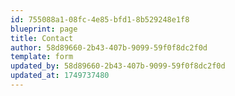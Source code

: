 ```yaml
---
id: 755088a1-08fc-4e85-bfd1-8b529248e1f8
blueprint: page
title: Contact
author: 58d89660-2b43-407b-9099-59f0f8dc2f0d
template: form
updated_by: 58d89660-2b43-407b-9099-59f0f8dc2f0d
updated_at: 1749737480
---
```

